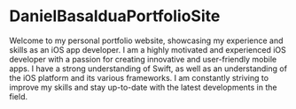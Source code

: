 # DanielBasalduaPortfolioSite
Welcome to my personal portfolio website, showcasing my experience and skills as an iOS app developer.
I am a highly motivated and experienced iOS developer with a passion for creating innovative and user-friendly mobile apps. 
I have a strong understanding of Swift, as well as an understanding of the iOS platform and its various frameworks. 
I am constantly striving to improve my skills and stay up-to-date with the latest developments in the field.
